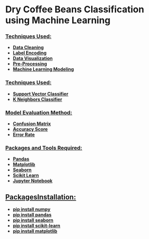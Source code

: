 <b><h1>Dry Coffee Beans Classification using Machine Learning</h1>
<u><h3>Techniques Used:</h3>
<ul>
  <li>Data Cleaning</li>
  <li>Label Encoding</li>
  <li>Data Visualization</li>
  <li>Pre-Processing</li>
  <li>Machine Learning Modeling</li>
</ul>
<u><h3>Techniques Used:</h3>
<ul>
  <li>Support Vector Classifier</li>
  <li>K Neighbors Classifier</li>
</ul>
  <u><h3>Model Evaluation Method:</h3>
<ul>
  <li>Confusion Matrix</li>
  <li>Accuracy Score</li>
  <li>Error Rate</li>
</ul>
</ul>
<b><h3>Packages and Tools Required:</h3></b>
<ul>
  <li>Pandas</li>
  <li>Matplotlib</li>
  <li>Seaborn</li>
  <li>Scikit Learn</li>
  <li>Jupyter Notebook</li>
</ul>
<b><h2>PackagesInstallation:</h2></b>
    <ul>
<li>pip install numpy</li>
<li>pip install pandas</li>
<li>pip install seaborn</li>
<li>pip install scikit-learn</li>
<li>pip install matplotlib
    </ul>
